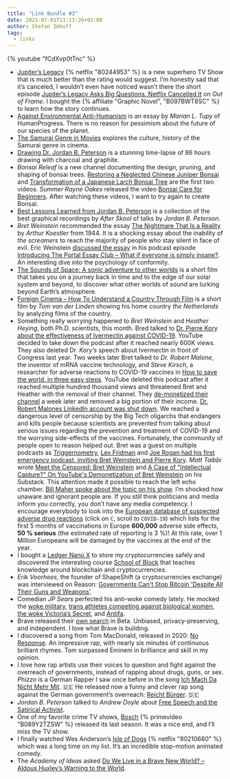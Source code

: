 ```yaml
---
title: "Link Bundle #3"
date: 2021-07-01T11:13:26+02:00
author: Stefan Imhoff
tags:
  - links
---
```


{% youtube "fCdXvp0tTnc" %}

- [Jupiter’s Legacy](https://www.themoviedb.org/tv/93484-jupiter-s-legacy) {% netflix "80244953" %} is a new superhero TV Show that is much better than the rating would suggest. I’m honestly sad that it’s canceled, I wouldn’t even have noticed wasn’t there the short episode [Jupiter’s Legacy Asks Big Questions. Netflix Cancelled It](https://youtu.be/aYZy4Qzqa00) on _Out of Frame_. I bought the {% affiliate "Graphic Novel", "B097BWT8SC" %} to learn how the story continues.
- [Against Environmental Anti-Humanism](https://www.humanprogress.org/against-environmental-anti-humanism/) is an essay by _Marian L. Tupy_ of HumanProgress. There is no reason for pessimism about the future of our species of the planet.
- [The Samurai Genre in Movies](https://youtu.be/OeqA8vaS9-8) explores the culture, history of the Samurai genre in cinema.
- [Drawing Dr. Jordan B. Peterson](https://youtu.be/b4zQcR4VJnQ) is a stunning time-lapse of 86 hours drawing with charcoal and graphite.
- _Bonsai Releaf_ is a new channel documenting the design, pruning, and shaping of bonsai trees. [Restoring a Neglected Chinese Juniper Bonsai](https://youtu.be/fCdXvp0tTnc) and [Transformation of a Japanese Larch Bonsai Tree](https://youtu.be/Xi6gaRoLUYA) are the first two videos. _Summer Rayne Oakes_ released the video [Bonsai Care for Beginners](https://youtu.be/pvg6HCzUz_0). After watching these videos, I want to try again to create Bonsai.
- [Best Lessons Learned from Jordan B. Peterson](https://youtu.be/hJrEaLYacwc) is a collection of the best graphical recordings by _After Skool_ of talks by _Jordan B. Peterson_.
- _Bret Weinstein_ recommended the essay [The Nightmare That Is a Reality](https://wethescreamers.com/) by _Arthur Koestler_ from 1944. It is a shocking essay about the inability of _the screamers_ to reach the majority of people who stay silent in face of evil. Eric Weinstein [discussed the essay](https://wethescreamers.com/essay-discussion/) in his podcast episode [Introducing The Portal Essay Club – What if everyone is simply insane?](https://podcasts.apple.com/podcast/the-portal/id1469999563?i=1000487931451). An interesting dive into the psychology of conformity.
- [The Sounds of Space: A sonic adventure to other worlds](https://youtu.be/OeYnV9zp7Dk) is a short film that takes you on a journey back in time and to the edge of our solar system and beyond, to discover what other worlds of sound are lurking beyond Earth’s atmosphere.
- [Foreign Cinema – How To Understand a Country Through Film](https://youtu.be/ZfB_DOaWrPU) is a short film by _Tom van der Linden_ showing his home country _the Netherlands_ by analyzing films of the country.
- Something really worrying happened to _Bret Weinstein_ and _Heather Heying_, both Ph.D. scientists, this month. Bred talked to [Dr. Pierre Kory about the effectiveness of Ivermectin against COVID-19](https://odysee.com/@BretWeinstein:f/COVID-Ivermectin-and-the-Crime-of-the-Century-DarkHorse-Podcast-with-Pierre-Kory-Bret-Weinstein:f). YouTube decided to take down the podcast after it reached nearly 600K views. They also deleted Dr. _Kory’s_ speech about Ivermectin in front of Congress last year. Two weeks later Bret talked to _Dr. Robert Malone_, the inventor of mRNA vaccine technology, and _Steve Kirsch_, a researcher for adverse reactions to COVID-19 vaccines in [How to save the world, in three easy steps](https://odysee.com/@BretWeinstein:f/how-to-save-the-world,-in-three-easy:0). YouTube deleted this podcast after it reached multiple hundred thousand views and threatened Bret and Heather with the removal of their channel. They [de-monetized their channel](https://mobile.twitter.com/BretWeinstein/status/1410094816088756225) a week later and removed a big portion of their income. [Dr. Robert Malones LinkedIn account was shut down](https://mobile.twitter.com/rwmalonemd/status/1409943998890917888). We reached a dangerous level of censorship by the Big Tech oligarchs that endangers and kills people because scientists are prevented from talking about serious issues regarding the prevention and treatment of COVID-19 and the worrying side-effects of the vaccines. Fortunately, the community of people open to reason helped out. Bret was a guest on multiple podcasts as [Triggernometry](https://youtu.be/sbyIIprV9pE), [Lex Fridman](https://youtu.be/TG6BuSjwP4o) and [Joe Rogan had his first emergency podcast, inviting Bret Weinstein and Pierre Kory](https://open.spotify.com/episode/7uVXKgE6eLJKMXkETwcw0D). _Matt Taibbi_ wrote [Meet the Censored: Bret Weinstein](https://taibbi.substack.com/p/meet-the-censored-bret-weinstein) and [A Case of "Intellectual Capture?" On YouTube's Demonetization of Bret Weinstein](https://taibbi.substack.com/p/a-case-of-intellectual-capture-on) on his Substack. This attention made it possible to reach the left echo chamber. [Bill Maher spoke about the topic on his show](https://thehill.com/homenews/media/560384-bill-maher-slams-tech-giants-for-limiting-covid-19-info-ivermectin-isnt-a). I’m shocked how unaware and ignorant people are. If you _still_ think politicians and media inform you correctly, you don’t have any media competency. I encourage everybody to look into the [European database of suspected adverse drug reactions](https://www.adrreports.eu/en/search_subst.html) (click on `C`, scroll to `COVID-19`) which lists for the first 5 months of vaccinations in Europe **600,000** adverse side effects, **50 % serious** (the estimated rate of reporting is 3 %)! At this rate, over 1 Million Europeans will be damaged by the vaccines at the end of the year.
- I bought a [Ledger Nano X](https://shop.ledger.com/pages/ledger-nano-x) to store my cryptocurrencies safely and discovered the interesting course [School of Block](https://www.youtube.com/playlist?list=PL6VM0N695IhnurbIjBTwzQ3cSeXvBJeJj) that teaches knowledge around blockchain and cryptocurrencies.
- _Erik Voorhees_, the founder of ShapeShift (a cryptocurrencies exchange) was interviewed on Reason: [Governments Can't Stop Bitcoin 'Despite All Their Guns and Weapons’](https://youtu.be/b36hvsEMznU).
- Comedian _JP Sears_ perfected his anti-woke comedy lately. He mocked the [woke military](https://youtu.be/QL0u8JmfRU0), [trans athletes competing against biological women](https://youtu.be/7GZbdSiGdBc), [the woke Victoria’s Secret](https://youtu.be/9ZJp7eL79ic), and [Antifa](https://youtu.be/JG46ktmynpE).
- Brave released their [own search](https://search.brave.com/) in Beta. Unbiased, privacy-preserving, and independent. I love what Brave is building.
- I discovered a song from Tom MacDonald, released in 2020: [No Response](https://youtu.be/gSwMdWzaaqM). An impressive rap, with nearly six minutes of continuous brilliant rhymes. Tom surpassed Eminem in brilliance and skill in my opinion.
- I love how rap artists use their voices to question and fight against the overreach of governments, instead of rapping about drugs, guns, or sex. _Phizzo_ is a German Rapper I saw once before in the song [Ich Mach Da Nicht Mehr Mit](https://odysee.com/@rapbellionsgermany:5/ICH-MACH-DA-NICHT-MIT-1080P-HD:9). 🇩🇪 He released now a funny and clever rap song against the German government’s overreach: [Reicht Bürger](https://youtu.be/P_sMjnWE_LQ). 🇩🇪
- _Jordan B. Peterson_ talked to _Andrew Doyle_ about [Free Speech and the Satirical Activist](https://youtu.be/aoH1g5GYhPw).
- One of my favorite crime TV shows, [Bosch](https://www.themoviedb.org/tv/60585-bosch) {% primevideo "B089Y2TZSW" %} released its last season. It was a nice end, and I’ll miss the TV show.
- I finally watched Wes Anderson’s [Isle of Dogs](https://www.themoviedb.org/movie/399174-isle-of-dogs) {% netflix "80210680" %} which was a long time on my list. It’s an incredible stop-motion animated comedy.
- The _Academy of Ideas_ asked [Do We Live in a Brave New World? – Aldous Huxley’s Warning to the World](https://youtu.be/aPkQ57cXrPA).
